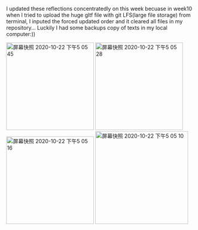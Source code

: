 I updated these reflections concentratedly on this week becuase in week10 when I tried to upload the huge gltf file with git LFS(large file storage) from terminal, I inputed the forced updated order and it cleared all files in my repository... Luckily I had some backups copy of texts in my local computer:))

<img width="234" alt="屏幕快照 2020-10-22 下午5 05 45" src="https://user-images.githubusercontent.com/68723373/96850017-e8df7b00-1488-11eb-889b-2abe53042e8f.png">
<img width="234" alt="屏幕快照 2020-10-22 下午5 05 28" src="https://user-images.githubusercontent.com/68723373/96850023-ebda6b80-1488-11eb-9b24-76e9a836a3e6.png">
<img width="234" alt="屏幕快照 2020-10-22 下午5 05 16" src="https://user-images.githubusercontent.com/68723373/96850028-ee3cc580-1488-11eb-9377-bf7fe5c1363c.png">
<img width="248" alt="屏幕快照 2020-10-22 下午5 05 10" src="https://user-images.githubusercontent.com/68723373/96850035-f0068900-1488-11eb-8767-a0ab6b379634.png">

